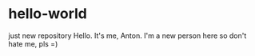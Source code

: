 # hello-world
just new repository
Hello. It's me, Anton. I'm a new person here so don't hate me, pls =)
